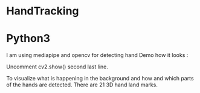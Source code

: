 # HandTracking
# Python3
I am using mediapipe and opencv for detecting hand
Demo how it looks :

Uncomment cv2.show() second last line.

To visualize what is happening in the background and how and which parts of the hands are detected.
There are 21 3D hand land marks.

